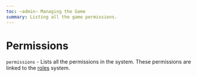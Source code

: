 ```yaml
---
toc: ~admin~ Managing the Game
summary: Listing all the game permissions.
---
```

# Permissions

`permissions` - Lists all the permissions in the system. These permissions are linked to the [roles](/help/roles) system.
